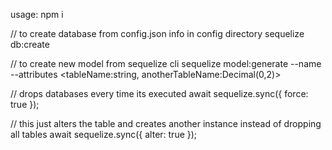 usage: npm i

// to create database from config.json info in config directory
sequelize db:create

// to create new model from sequelize cli
sequelize model:generate --name <modelName> --attributes <tableName:string, anotherTableName:Decimal(0,2)>

// drops databases every time its executed
await sequelize.sync({ force: true });

// this just alters the table and creates another instance instead of dropping all tables
await sequelize.sync({ alter: true });

